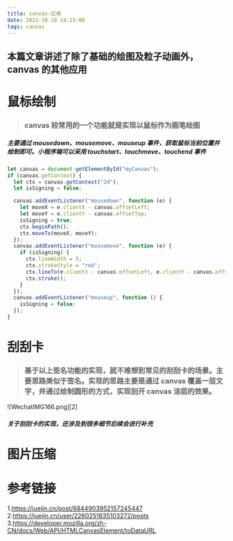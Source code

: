 ```yaml
---
title: canvas-应用
date: 2021-10-18 14:23:00
tags: canvas
---
```


## 本篇文章讲述了除了基础的绘图及粒子动画外，canvas 的其他应用

# 鼠标绘制

> ### canvas 较常用的一个功能就是实现以鼠标作为画笔绘图

##### 主要通过 mousedown、mousemove、mouseup 事件，获取鼠标当前位置并绘制即可。小程序端可以采用 touchstart、touchmove、touchend 事件

```javaScript
let canvas = document.getElementById("myCanvas");
if (canvas.getContext) {
  let ctx = canvas.getContext("2d");
  let isSigning = false;

  canvas.addEventListener("mousedown", function (e) {
    let moveX = e.clientX - canvas.offsetLeft;
    let moveY = e.clientY - canvas.offsetTop;
    isSigning = true;
    ctx.beginPath();
    ctx.moveTo(moveX, moveY);
  });
  canvas.addEventListener("mousemove", function (e) {
    if (isSigning) {
      ctx.lineWidth = 5;
      ctx.strokeStyle = "red";
      ctx.lineTo(e.clientX - canvas.offsetLeft, e.clientY - canvas.offsetTop);
      ctx.stroke();
    }
  });
  canvas.addEventListener("mouseup", function () {
    isSigning = false;
  });
}
```

# 刮刮卡

> ### 基于以上签名功能的实现，就不难想到常见的刮刮卡的场景。主要思路类似于签名。实现的思路主要是通过 canvas 覆盖一层文字，并通过绘制圆形的方式，实现刮开 canvas 涂层的效果。

![WechatIMG166.png][2]

##### 关于刮刮卡的实现，还涉及到很多细节后续会进行补充

# 图片压缩

# 参考链接

1.https://juejin.cn/post/6844903952157245447 2.https://juejin.cn/user/2260251635103272/posts 3.https://developer.mozilla.org/zh-CN/docs/Web/API/HTMLCanvasElement/toDataURL
